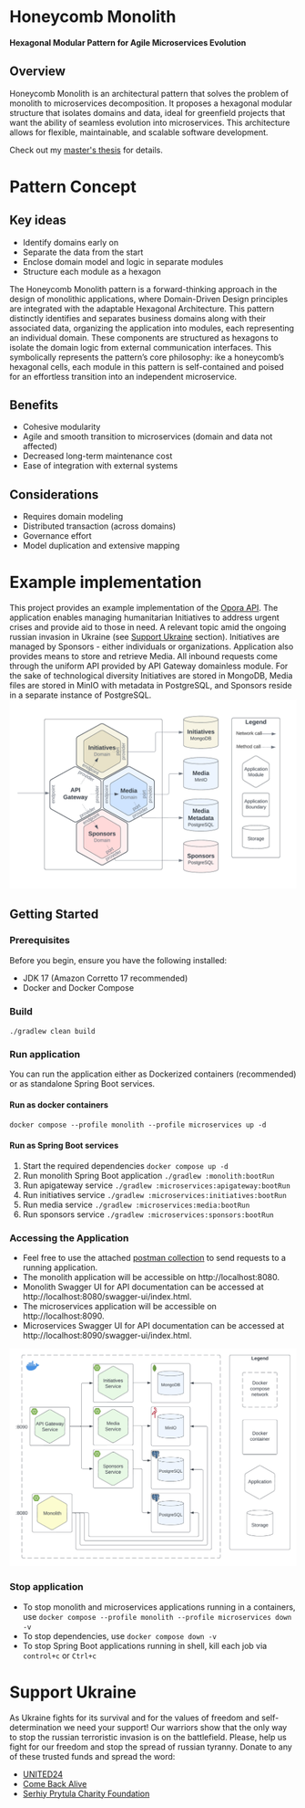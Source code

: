# Honeycomb Monolith

#### Hexagonal Modular Pattern for Agile Microservices Evolution

## Overview

Honeycomb Monolith is an architectural pattern that solves the problem of monolith to microservices decomposition.
It proposes a hexagonal modular structure that isolates domains and data, ideal for greenfield projects that want
the ability of seamless evolution into microservices.
This architecture allows for flexible, maintainable, and scalable software development.

Check out my [master's thesis](https://er.auk.edu.ua/items/18c552cd-3e35-4b5b-9f43-690b069fc4f4) for details.

# Pattern Concept

## Key ideas

* Identify domains early on
* Separate the data from the start
* Enclose domain model and logic in separate modules
* Structure each module as a hexagon

The Honeycomb Monolith pattern is a forward-thinking approach in the design of monolithic applications, where
Domain-Driven Design principles are integrated with the adaptable Hexagonal Architecture. This pattern distinctly
identifies and separates business domains along with their associated data, organizing the application into modules,
each representing an individual domain. These components are structured as hexagons to isolate the domain logic from
external communication interfaces. This symbolically represents the pattern’s core philosophy: ike a honeycomb’s
hexagonal cells, each module in this pattern is self-contained and poised for an effortless transition into an
independent microservice.

## Benefits

* Cohesive modularity
* Agile and smooth transition to microservices (domain and data not affected)
* Decreased long-term maintenance cost
* Ease of integration with external systems

## Considerations

* Requires domain modeling
* Distributed transaction (across domains)
* Governance effort
* Model duplication and extensive mapping

# Example implementation

This project provides an example implementation of the [Opora API](https://tarasshablii.github.io/opora-api/). The
application enables managing humanitarian Initiatives to address urgent crises and provide aid to those in need.
A relevant topic amid the ongoing russian invasion in Ukraine (see [Support Ukraine](#support-ukraine) section).
Initiatives are managed by Sponsors - either individuals or organizations. Application also provides means to store and
retrieve Media. All inbound requests come through the uniform API provided by API Gateway domainless module. For the
sake of technological diversity Initiatives are stored in MongoDB, Media files are stored in MinIO with metadata in
PostgreSQL, and Sponsors reside in a separate instance of PostgreSQL.
![Hexagonal Modular Diagram](images/honeycomb-monolith.png)

## Getting Started

### Prerequisites

Before you begin, ensure you have the following installed:

* JDK 17 (Amazon Corretto 17 recommended)
* Docker and Docker Compose

### Build

```shell
./gradlew clean build
```

### Run application

You can run the application either as Dockerized containers (recommended) or as standalone Spring Boot
services.

#### Run as docker containers

```shell
docker compose --profile monolith --profile microservices up -d
```

#### Run as Spring Boot services

1. Start the required dependencies `docker compose up -d`
2. Run monolith Spring Boot application `./gradlew :monolith:bootRun`
3. Run apigateway service `./gradlew :microservices:apigateway:bootRun`
4. Run initiatives service `./gradlew :microservices:initiatives:bootRun`
5. Run media service `./gradlew :microservices:media:bootRun`
6. Run sponsors service `./gradlew :microservices:sponsors:bootRun`

### Accessing the Application

* Feel free to use the attached [postman collection](postman-collection/Opora-API.postman_collection.json) to send
  requests to a running application.
* The monolith application will be accessible on http://localhost:8080.
* Monolith Swagger UI for API documentation can be accessed at http://localhost:8080/swagger-ui/index.html.
* The microservices application will be accessible on http://localhost:8090.
* Microservices Swagger UI for API documentation can be accessed at http://localhost:8090/swagger-ui/index.html.

![Deployment Diagram](images/deployment-diagram.png)

### Stop application

* To stop monolith and microservices applications running in a containers,
  use `docker compose --profile monolith --profile microservices down -v`
* To stop dependencies, use `docker compose down -v`
* To stop Spring Boot applications running in shell, kill each job via `control+c` or `Ctrl+c`

# Support Ukraine

As Ukraine fights for its survival and for the values of freedom and self-determination we need your support!
Our warriors show that the only way to stop the russian terroristic invasion is on the battlefield.
Please, help us fight for our freedom and stop the spread of russian tyranny.
Donate to any of these trusted funds and spread the word:

* [UNITED24](https://u24.gov.ua/)
* [Come Back Alive](https://savelife.in.ua/en/)
* [Serhiy Prytula Charity Foundation](https://prytulafoundation.org/en)
